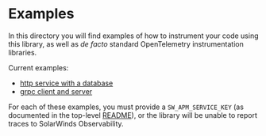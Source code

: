 # Examples

In this directory you will find examples of how to instrument your code using
this library, as well as _de facto_ standard OpenTelemetry instrumentation 
libraries.

Current examples:

 - [http service with a database](http)
 - [grpc client and server](grpc)

For each of these examples, you must provide a `SW_APM_SERVICE_KEY` (as 
documented in the top-level [README](../README.md)), or the library will be 
unable to report traces to SolarWinds Observability.